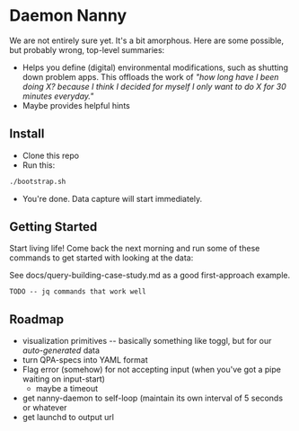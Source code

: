 # Daemon Nanny
We are not entirely sure yet. It's a bit amorphous. Here are some possible, but probably wrong, top-level summaries:

- Helps you define (digital) environmental modifications, such as shutting down problem apps. This offloads the work of _"how long have I been doing X? because I think I decided for myself I only want to do X for 30 minutes everyday."_
- Maybe provides helpful hints

## Install
- Clone this repo
- Run this:
```sh
./bootstrap.sh
```

- You're done. Data capture will start immediately.

## Getting Started

Start living life! Come back the next morning and run some of these commands to get started with looking at the data:

See docs/query-building-case-study.md as a good first-approach example.

```
TODO -- jq commands that work well
```

## Roadmap
- visualization primitives -- basically something like toggl, but for our _auto-generated_ data
- turn QPA-specs into YAML format
- Flag error (somehow) for not accepting input (when you've got a pipe waiting on input-start)
    - maybe a timeout
- get nanny-daemon to self-loop (maintain its own interval of 5 seconds or whatever
- get launchd to output url
